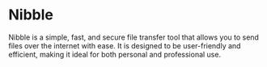 # Nibble

Nibble is a simple, fast, and secure file transfer tool that allows you to send files over the internet with ease. It is designed to be user-friendly and efficient, making it ideal for both personal and professional use.